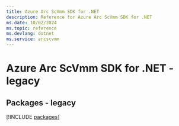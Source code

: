```yaml
---
title: Azure Arc ScVmm SDK for .NET
description: Reference for Azure Arc ScVmm SDK for .NET
ms.date: 10/02/2024
ms.topic: reference
ms.devlang: dotnet
ms.service: arcscvmm
---
```

# Azure Arc ScVmm SDK for .NET - legacy
## Packages - legacy
[!INCLUDE [packages](arc-scvmm-index.md)]